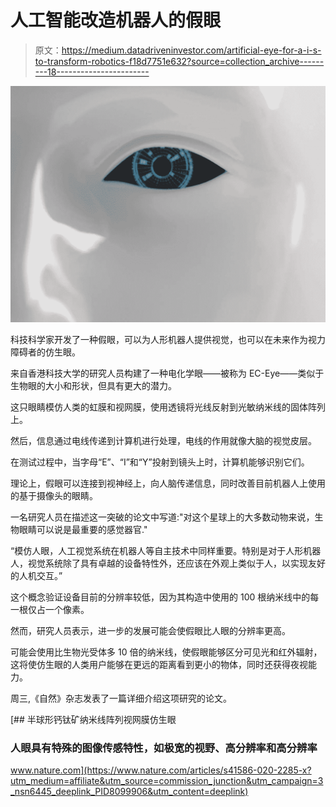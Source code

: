 # 人工智能改造机器人的假眼

> 原文：<https://medium.datadriveninvestor.com/artificial-eye-for-a-i-s-to-transform-robotics-f18d7751e632?source=collection_archive---------18----------------------->

![](img/7348cb9c6f764f2015df3ae1ed44ccf5.png)

科技科学家开发了一种假眼，可以为人形机器人提供视觉，也可以在未来作为视力障碍者的仿生眼。

来自香港科技大学的研究人员构建了一种电化学眼——被称为 EC-Eye——类似于生物眼的大小和形状，但具有更大的潜力。

这只眼睛模仿人类的虹膜和视网膜，使用透镜将光线反射到光敏纳米线的固体阵列上。

然后，信息通过电线传递到计算机进行处理，电线的作用就像大脑的视觉皮层。

在测试过程中，当字母“E”、“I”和“Y”投射到镜头上时，计算机能够识别它们。

理论上，假眼可以连接到视神经上，向人脑传递信息，同时改善目前机器人上使用的基于摄像头的眼睛。

一名研究人员在描述这一突破的论文中写道:"对这个星球上的大多数动物来说，生物眼睛可以说是最重要的感觉器官."

“模仿人眼，人工视觉系统在机器人等自主技术中同样重要。特别是对于人形机器人，视觉系统除了具有卓越的设备特性外，还应该在外观上类似于人，以实现友好的人机交互。”

这个概念验证设备目前的分辨率较低，因为其构造中使用的 100 根纳米线中的每一根仅占一个像素。

然而，研究人员表示，进一步的发展可能会使假眼比人眼的分辨率更高。

可能会使用比生物光受体多 10 倍的纳米线，使假眼能够区分可见光和红外辐射，这将使仿生眼的人类用户能够在更远的距离看到更小的物体，同时还获得夜视能力。

周三,《自然》杂志发表了一篇详细介绍这项研究的论文。

[](https://www.nature.com/articles/s41586-020-2285-x?utm_medium=affiliate&utm_source=commission_junction&utm_campaign=3_nsn6445_deeplink_PID8099906&utm_content=deeplink) [## 半球形钙钛矿纳米线阵列视网膜仿生眼

### 人眼具有特殊的图像传感特性，如极宽的视野、高分辨率和高分辨率

www.nature.com](https://www.nature.com/articles/s41586-020-2285-x?utm_medium=affiliate&utm_source=commission_junction&utm_campaign=3_nsn6445_deeplink_PID8099906&utm_content=deeplink)